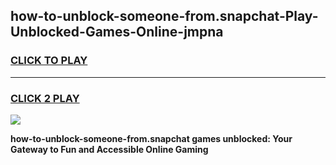 
## how-to-unblock-someone-from.snapchat-Play-Unblocked-Games-Online-jmpna
<h3>
<a href="https://premium76.site?title=how-to-unblock-someone-from.snapchat&ref=25A">CLICK TO PLAY</a></h3>
<hr>

<h3>
<a href="https://premium76.site?title=how-to-unblock-someone-from.snapchat&ref=25A">CLICK 2 PLAY</a>
  
</h3>

<a href="https://premium76.site?title=how-to-unblock-someone-from.snapchat&ref=25A"><img src="https://clearcache.store/games.png"></a>


**how-to-unblock-someone-from.snapchat games unblocked: Your Gateway to Fun and Accessible Online Gaming**

